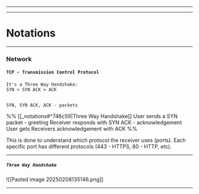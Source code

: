 
---







---
#  Notations
---
### Network
#### `TCP - Transmission Control Protocol`
```
It's a Three Way Handshake:
SYN > SYN ACK > ACK


SYN, SYN ACK, ACK - packets
```
%% [[_notations#^746c59|Three Way Handshake]]
User sends a SYN packet - greeting
Receiver responds with SYN ACK - acknowledgement
User gets Receivers acknowledgement with ACK
%%

This is done to understand which protocol the receiver uses (ports).  Each specific port has different protocols (443 - HTTPS, 80  -  HTTP, etc). 

---
##### `Three Way Handshake`
![[Pasted image 20250208135146.png]]

---

